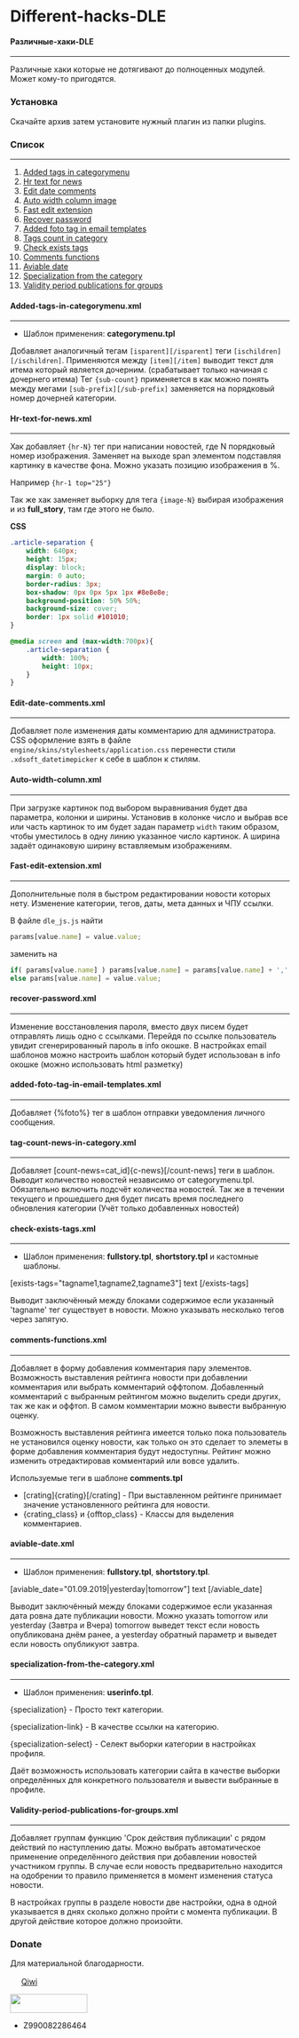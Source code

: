 # Different-hacks-DLE
#### Различные-хаки-DLE
---
Различные хаки которые не дотягивают до полноценных модулей.
Может кому-то пригодятся.

### Установка
Скачайте архив затем установите нужный плагин из папки plugins.

### Список
---
 1.  [Added tags in categorymenu](https://github.com/TeraMoune/Different-hacks-DLE#added-tags-in-categorymenuxml)
 2.  [Hr text for news](https://github.com/TeraMoune/Different-hacks-DLE#hr-text-for-newsxml)
 3.  [Edit date comments](https://github.com/TeraMoune/Different-hacks-DLE#edit-date-commentsxml)
 4.  [Auto width column image](https://github.com/TeraMoune/Different-hacks-DLE#auto-width-columnxml)
 5.  [Fast edit extension](https://github.com/TeraMoune/Different-hacks-DLE#fast-edit-extensionxml)
 6.  [Recover password](https://github.com/TeraMoune/Different-hacks-DLE#recover-passwordxml)
 7.  [Added foto tag in email templates](https://github.com/TeraMoune/Different-hacks-DLE#added-foto-tag-in-email-templatesxml)
 8.  [Tags count in category](https://github.com/TeraMoune/Different-hacks-DLE#tag-count-news-in-categoryxml)
 9.  [Check exists tags](https://github.com/TeraMoune/Different-hacks-DLE#check-exists-tagsxml)
 10. [Comments functions](https://github.com/TeraMoune/Different-hacks-DLE#comments-functionsxml)
 11. [Aviable date](https://github.com/TeraMoune/Different-hacks-DLE#aviable-datexml)
 12. [Specialization from the category](https://github.com/TeraMoune/Different-hacks-DLE#specialization-from-the-categoryxml)
 13. [Validity period publications for groups](https://github.com/TeraMoune/Different-hacks-DLE#Validity-period-publications-for-groupsxml)

#### Added-tags-in-categorymenu.xml
---
  - Шаблон применения: **categorymenu.tpl**
  
Добавляет аналогичный тегам `[isparent][/isparent]` теги `[ischildren][/ischildren]`.
Применяются между `[item][/item]` выводит текст для итема который является дочерним. (срабатывает только начиная с дочернего итема)
Тег `{sub-count}` применяется в как можно понять между мегами `[sub-prefix][/sub-prefix]` заменяется на порядковый номер дочерней категории.

#### Hr-text-for-news.xml
---
Хак добавляет `{hr-N}` тег при написании новостей, где N порядковый номер изображения. Заменяет на выходе span элементом подставляя картинку в качестве фона. Можно указать позицию изображения в %. 

Например `{hr-1 top="25"}`

Так же хак заменяет выборку для тега `{image-N}` выбирая изображения и из **full_story**, там где этого не было.

**CSS**
```CSS
.article-separation {
    width: 640px;
    height: 15px;
    display: block;
    margin: 0 auto;
    border-radius: 3px;
    box-shadow: 0px 0px 5px 1px #8e8e8e;
    background-position: 50% 50%;
    background-size: cover;
    border: 1px solid #101010;	
}

@media screen and (max-width:700px){
    .article-separation {
        width: 100%;
        height: 10px;	
    }
}
```

#### Edit-date-comments.xml
---
Добавляет поле изменения даты комментарию для администратора.
CSS оформление взять в файле `engine/skins/stylesheets/application.css` перенести стили `.xdsoft_datetimepicker` к себе в шаблон к стилям.

#### Auto-width-column.xml
---
При загрузке картинок под выбором выравнивания будет два параметра, колонки и ширины. Установив в колонке число и выбрав все или часть картинок то им будет задан параметр `width` таким образом, чтобы уместилось в одну линию указанное число картинок. А ширина задаёт одинаковую ширину вставляемым изображениям.

#### Fast-edit-extension.xml
---
Дополнительные поля в быстром редактировании новости которых нету. Изменение категории, тегов, даты, мета данных и ЧПУ ссылки.

В файле `dle_js.js` 
найти
```JavaScript
params[value.name] = value.value;
```
заменить на
```Javascript
if( params[value.name] ) params[value.name] = params[value.name] + ',' + value.value;
else params[value.name] = value.value;
```

#### recover-password.xml
---
Изменение восстановления пароля, вместо двух писем будет отправлять лишь одно с ссылками. Перейдя по ссылке пользователь увидит сгенерированный пароль в info окошке. В настройках email шаблонов можно настроить шаблон который будет использован в info окошке (можно использовать html разметку)

#### added-foto-tag-in-email-templates.xml
---
Добавляет {%foto%} тег в шаблон отправки уведомления личного сообщения.

#### tag-count-news-in-category.xml
---
Добавляет [count-news=cat_id]{c-news}[/count-news] теги в шаблон. Выводит количество новостей независимо от categorymenu.tpl.
Обязательно включить подсчёт количества новостей. Так же в течении текущего и прошедшего дня будет писать время последнего обновления категории (Учёт только добавленных новостей)

#### check-exists-tags.xml
---
  - Шаблон применения: **fullstory.tpl**, **shortstory.tpl** и кастомные шаблоны.
  
[exists-tags="tagname1,tagname2,tagname3"] text [/exists-tags] 

Выводит заключённый между блоками содержимое если указанный 'tagname' тег существует в новости. Можно указывать несколько тегов через запятую.

#### comments-functions.xml
---
Добавляет в форму добавления комментария пару элементов. Возможность выставления рейтинга новости при добавлении комментария или выбрать комментарий оффтопом. Добавленный комментарий с выбранным рейтингом можно выделить среди других, так же как и оффтоп. В самом комментарии можно вывести выбранную оценку.

Возможность выставления рейтинга имеется только пока пользователь не установился оценку новости, как только он это сделает то элеметы в форме добавления комментария будут недоступны. Рейтинг можно изменить отредактировав комментарий или вовсе удалить.

Используемые теги в шаблоне **comments.tpl**

 - [crating]{crating}[/crating] - При выставленном рейтинге принимает значение установленного рейтинга для новости.
 - {crating_class} и {offtop_class} - Классы для выделения комментариев.

#### aviable-date.xml
---
  - Шаблон применения: **fullstory.tpl**, **shortstory.tpl**.
  
[aviable_date="01.09.2019|yesterday|tomorrow"] text [/aviable_date] 

Выводит заключённый между блоками содержимое если указанная дата ровна дате публикации новости. Можно указать tomorrow или yesterday (Завтра и Вчера) tomorrow выведет текст если новость опубликована днём ранее, а yesterday обратный параметр и выведет если новость опубликуют завтра.

#### specialization-from-the-category.xml
---
  - Шаблон применения: **userinfo.tpl**.
 
{specialization}        - Просто тект категории.

{specialization-link}   - В качестве ссылки на категорию.

{specialization-select} - Селект выборки категории в настройках профиля.

Даёт возможность использовать категории сайта в качестве выборки определённых для конкретного пользователя и вывести выбранные в профиле.

#### Validity-period-publications-for-groups.xml
---

Добавляет группам функцию 'Срок действия публикации' с рядом действий по наступлению даты. Можно выбрать автоматическое применение определённого действия при добавлении новостей участником группы. В случае если новость предварительно находится на одобрении то правило применяется в момент изменения статуса новости.

В настройках группы в разделе новости две настройки, одна в одной указывается в днях сколько должно пройти с момента публикации. В другой действие которое должно произойти.


### Donate
Для материальной благодарности.

<img src="https://qiwi.com/favicon.ico" width="16" height="16"> [Qiwi](https://qiwi.me/teramoune)

<img src="https://www.webmoney.ru/img/logo-wm-sat-small.png" width="139" height="34">

 - Z990082286464

